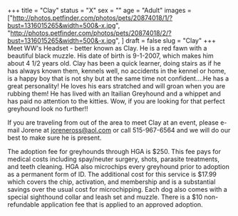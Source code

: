 +++
title = "Clay"
status = "X"
sex = ""
age = "Adult"
images = ["http://photos.petfinder.com/photos/pets/20874018/1/?bust=1316015265&width=500&-x.jpg",
"http://photos.petfinder.com/photos/pets/20874018/2/?bust=1316015265&width=500&-x.jpg",
]
draft = false
slug = "Clay"
+++
Meet WW's Headset - better known as Clay.  He is a red fawn with a beautiful black muzzle.  His date of birth is 9-1-2007, which makes him about 4 1/2 years old. Clay has been a quick learner, doing stairs as if he has always known them, kennels well, no accidents in the kennel or home, is a happy boy that is not shy but at the same time not confident....He has a great personality!  He loves his ears stratched and will groan when you are rubbing them!  He has lived with an Itailian Greyhound and a whippet and has paid no attention to the kitties.  Wow, if you are looking for that perfect greyhound look no further!!


If you are traveling from out of the area to meet Clay at an event, please e-mail Jorene at joreneross@aol.com or call 515-967-6564 and we will do our best to make sure he is present.

The adoption fee for greyhounds through HGA is $250. This fee pays for medical costs including spay/neuter surgery, shots, parasite treatments, and teeth cleaning. HGA also microchips every greyhound prior to adoption as a permanent form of ID. The additional cost for this service is $17.99 which covers the chip, activation, and membership and is a substantial savings over the usual cost for microchipping. Each dog also comes with a special sighthound collar and leash set and muzzle. There is a $10 non-refundable application fee that is applied to an approved adoption.

